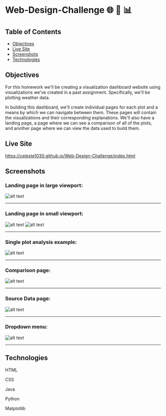 # Web-Design-Challenge :globe_with_meridians: :art: :bar_chart:

## Table of Contents
* [Objectives](#objectives)
* [Live Site](#live-site)
* [Screenshots](#Screenshots)
* [Technologies](#technologies)


## Objectives

For this homework we'll be creating a visualization dashboard website using visualizations we've created in a past assignment. Specifically, we'll be plotting weather data.

In building this dashboard, we'll create individual pages for each plot and a means by which we can navigate between them. These pages will contain the visualizations and their corresponding explanations. We'll also have a landing page, a page where we can see a comparison of all of the plots, and another page where we can view the data used to build them.


## Live Site

https://celeste1030.github.io/Web-Design-Challenge/index.html

## Screenshots

### Landing page in large viewport:

![alt text](Images/indexpage.png)

- - - - - - - - - - - - - - - - - - - - - - - - - - - - - - - - - - - - - - - - -

### Landing page in small viewport:

![alt text](Images/minipage.png)  ![alt text](Images/minipage2.png)

- - - - - - - - - - - - - - - - - - - - - - - - - - - - - - - - - - - - - - - - -

### Single plot analysis example:

![alt text](Images/temppage.png)

- - - - - - - - - - - - - - - - - - - - - - - - - - - - - - - - - - - - - - - - -

### Comparison page:

![alt text](Images/comparepage.png)

- - - - - - - - - - - - - - - - - - - - - - - - - - - - - - - - - - - - - - - - -

### Source Data page:

![alt text](Images/datapage.png)

- - - - - - - - - - - - - - - - - - - - - - - - - - - - - - - - - - - - - - - - -

### Dropdown menu:

![alt text](Images/dropdown.png)

- - - - - - - - - - - - - - - - - - - - - - - - - - - - - - - - - - - - - - - - -

## Technologies

HTML

CSS

Java

Python

Matplotlib





